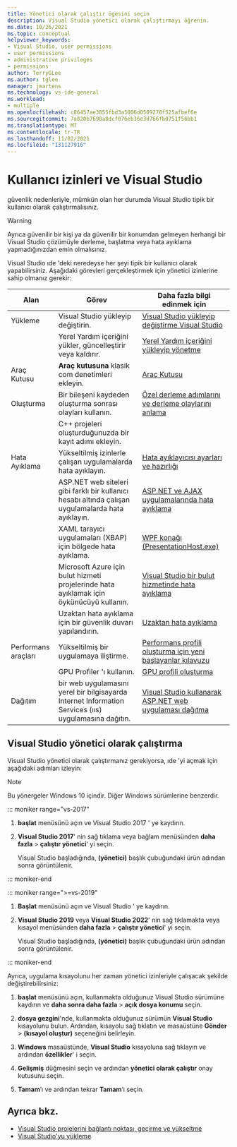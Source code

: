```yaml
---
title: Yönetici olarak çalıştır ögesini seçin
description: Visual Studio yönetici olarak çalıştırmayı öğrenin.
ms.date: 10/26/2021
ms.topic: conceptual
helpviewer_keywords:
- Visual Studio, user permissions
- user permissions
- administrative privileges
- permissions
author: TerryGLee
ms.author: tglee
manager: jmartens
ms.technology: vs-ide-general
ms.workload:
- multiple
ms.openlocfilehash: c86457ae3855fbd3a5006d0509278f525afbef6e
ms.sourcegitcommit: 7a820b7698a8dcf076eb36e3d766fb0751f56bb1
ms.translationtype: MT
ms.contentlocale: tr-TR
ms.lasthandoff: 11/02/2021
ms.locfileid: "131127916"
---
```

# <a name="user-permissions-and-visual-studio"></a>Kullanıcı izinleri ve Visual Studio

güvenlik nedenleriyle, mümkün olan her durumda Visual Studio tipik bir kullanıcı olarak çalıştırmalısınız.

> [!WARNING]
> Ayrıca güvenilir bir kişi ya da güvenilir bir konumdan gelmeyen herhangi bir Visual Studio çözümüyle derleme, başlatma veya hata ayıklama yapmadığınızdan emin olmalısınız.

Visual Studio ıde 'deki neredeyse her şeyi tipik bir kullanıcı olarak yapabilirsiniz. Aşağıdaki görevleri gerçekleştirmek için yönetici izinlerine sahip olmanız gerekir:

|Alan|Görev|Daha fazla bilgi edinmek için|
|----------|----------| - |
|Yükleme|Visual Studio yükleyip değiştirin.|[Visual Studio yükleyip](../install/install-visual-studio.md) [değiştirme Visual Studio](../install/modify-visual-studio.md)|
||Yerel Yardım içeriğini yükler, güncelleştirir veya kaldırır.|[Yerel Yardım içeriğini yükleyip yönetme](../help-viewer/install-manage-local-content.md)|
|Araç Kutusu|**Araç kutusuna** klasik com denetimleri ekleyin.|[Araç Kutusu](../ide/reference/toolbox.md)|
|Oluşturma|Bir bileşeni kaydeden oluşturma sonrası olayları kullanın.|[Özel derleme adımlarını ve derleme olaylarını anlama](/cpp/build/understanding-custom-build-steps-and-build-events)|
||C++ projeleri oluşturduğunuzda bir kayıt adımı ekleyin.||
|Hata Ayıklama|Yükseltilmiş izinlerle çalışan uygulamalarda hata ayıklayın.|[Hata ayıklayıcısı ayarları ve hazırlığı](../debugger/debugger-settings-and-preparation.md)|
||ASP.NET web siteleri gibi farklı bir kullanıcı hesabı altında çalışan uygulamalarda hata ayıklayın.|[ASP.NET ve AJAX uygulamalarında hata ayıklama](../debugger/how-to-enable-debugging-for-aspnet-applications.md)|
||XAML tarayıcı uygulamaları (XBAP) için bölgede hata ayıklama.|[WPF konağı (PresentationHost.exe)](/dotnet/framework/wpf/app-development/wpf-host-presentationhost-exe)|
||Microsoft Azure için bulut hizmeti projelerinde hata ayıklamak için öykünücüyü kullanın.|[Visual Studio bir bulut hizmetinde hata ayıklama](/azure/vs-azure-tools-debug-cloud-services-virtual-machines)|
||Uzaktan hata ayıklama için bir güvenlik duvarı yapılandırın.|[Uzaktan hata ayıklama](../debugger/remote-debugging.md)|
|Performans araçları|Yükseltilmiş bir uygulamaya iliştirme.|[Performans profili oluşturma için yeni başlayanlar kılavuzu](../profiling/beginners-guide-to-performance-profiling.md)|
||GPU Profiler 'ı kullanın.|[GPU profili oluşturma](../profiling/gpu-usage.md)|
|Dağıtım|bir web uygulamasını yerel bir bilgisayarda Internet Information Services (ııs) uygulamasına dağıtın.|[Visual Studio kullanarak ASP.NET web uygulaması dağıtma](/aspnet/web-forms/overview/older-versions-getting-started/deployment-to-a-hosting-provider/)|

## <a name="run-visual-studio-as-an-administrator"></a>Visual Studio yönetici olarak çalıştırma

Visual Studio yönetici olarak çalıştırmanız gerekiyorsa, ıde 'yi açmak için aşağıdaki adımları izleyin:

> [!NOTE]
> Bu yönergeler Windows 10 içindir. Diğer Windows sürümlerine benzerdir.

::: moniker range="vs-2017"

1. **başlat** menüsünü açın ve Visual Studio 2017 ' ye kaydırın.

1. **Visual Studio 2017**' nin sağ tıklama veya bağlam menüsünden **daha fazla** > **çalıştır yönetici**' yi seçin.

   Visual Studio başladığında, **(yönetici)** başlık çubuğundaki ürün adından sonra görüntülenir.

::: moniker-end

::: moniker range=">=vs-2019"

1. **Başlat** menüsünü açın ve Visual Studio ' ye kaydırın.

1. **Visual Studio 2019** veya **Visual Studio 2022**' nin sağ tıklamakta veya kısayol menüsünden **daha fazla** > **çalıştır yönetici**' yi seçin.

   Visual Studio başladığında, **(yönetici)** başlık çubuğundaki ürün adından sonra görüntülenir.

::: moniker-end

Ayrıca, uygulama kısayolunu her zaman yönetici izinleriyle çalışacak şekilde değiştirebilirsiniz:

1. **başlat** menüsünü açın, kullanmakta olduğunuz Visual Studio sürümüne kaydırın ve **daha sonra daha fazla**  >  **açık dosya konumu** seçin.

1. **dosya gezgini**'nde, kullanmakta olduğunuz sürümün **Visual Studio** kısayolunu bulun. Ardından, kısayolu sağ tıklatın ve masaüstüne **Gönder**  >  **(kısayol oluştur)** seçeneğini belirleyin.

1. **Windows** masaüstünde, **Visual Studio** kısayoluna sağ tıklayın ve ardından **özellikler**' i seçin.

1. **Gelişmiş** düğmesini seçin ve ardından **yönetici olarak çalıştır** onay kutusunu seçin.

1. **Tamam**’ı ve ardından tekrar **Tamam**’ı seçin.

## <a name="see-also"></a>Ayrıca bkz.

- [Visual Studio projelerini bağlantı noktası, geçirme ve yükseltme](../porting/port-migrate-and-upgrade-visual-studio-projects.md)
- [Visual Studio'yu yükleme](../install/install-visual-studio.md)
